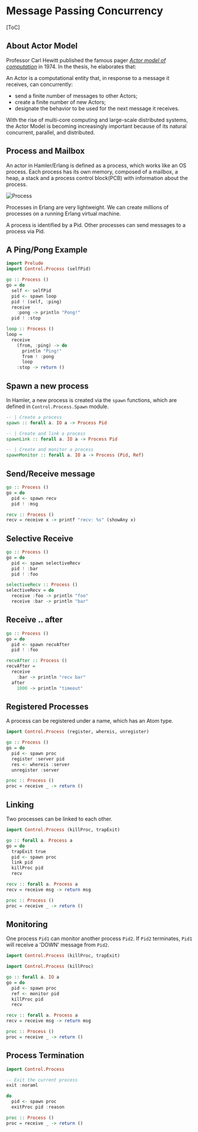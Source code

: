 # Message Passing Concurrency

[ToC]

## About Actor Model

Professor Carl Hewitt published the famous pager [*Actor model of computation*](https://arxiv.org/vc/arxiv/papers/1008/1008.1459v8.pdf) in 1974. In the thesis, he elaborates that:

An Actor is a computational entity that, in response to a message it receives, can concurrently:

- send a finite number of messages to other Actors;
- create a finite number of new Actors;
- designate the behavior to be used for the next message it receives.

With the rise of multi-core computing and large-scale distributed systems, the Actor Model is becoming increasingly important because of its natural concurrent, parallel, and distributed.

## Process and Mailbox

An actor in Hamler/Erlang is defined as a process, which works like an OS process. Each process has its own memory, composed of a mailbox, a heap, a stack and a process control block(PCB) with information about the process.

![Process](https://www.hamler-lang.org/images/process@1x.png)

Processes in Erlang are very lightweight. We can create millions of processes on a running Erlang virtual machine.

A process is identified by a Pid. Other processes can send messages to a process via Pid.

## A Ping/Pong Example

```haskell
import Prelude
import Control.Process (selfPid)

go :: Process ()
go = do
  self <- selfPid
  pid <- spawn loop
  pid ! (self, :ping)
  receive
    :pong -> println "Pong!"
  pid ! :stop

loop :: Process ()
loop =
  receive
    (from, :ping) -> do
      println "Ping!"
      from ! :pong
      loop
    :stop -> return ()
```

## Spawn a new process

In Hamler, a new process is created via the `spawn` functions, which are defined in `Control.Process.Spawn` module.

```haskell
-- | Create a process
spawn :: forall a. IO a -> Process Pid

-- | Create and link a process
spawnLink :: forall a. IO a -> Process Pid

-- | Create and monitor a process
spawnMonitor :: forall a. IO a -> Process (Pid, Ref)
```

## Send/Receive message

```haskell
go :: Process ()
go = do
  pid <- spawn recv
  pid ! :msg

recv :: Process ()
recv = receive x -> printf "recv: %s" (showAny x)
```

## Selective Receive

```haskell
go :: Process ()
go = do
  pid <- spawn selectiveRecv
  pid ! :bar
  pid ! :foo

selectiveRecv :: Process ()
selectiveRecv = do
  receive :foo -> println "foo"
  receive :bar -> println "bar"
```

## Receive .. after

```haskell
go :: Process ()
go = do
  pid <- spawn recvAfter
  pid ! :foo

recvAfter :: Process ()
recvAfter =
  receive
    :bar -> println "recv bar"
  after
    1000 -> println "timeout"
```

## Registered Processes

A process can be registered under a name, which has an Atom type.

```haskell
import Control.Process (register, whereis, unregister)

go :: Process ()
go = do
  pid <- spawn proc
  register :server pid
  res <- whereis :server
  unregister :server

proc :: Process ()
proc = receive _ -> return ()
```

## Linking

Two processes can be linked to each other.

```haskell
import Control.Process (killProc, trapExit)

go :: forall a. Process a
go = do
  trapExit true
  pid <- spawn proc
  link pid
  killProc pid
  recv

recv :: forall a. Process a
recv = receive msg -> return msg

proc :: Process ()
proc = receive _ -> return ()
```

## Monitoring

One process `Pid1` can monitor another process `Pid2`. If `Pid2` terminates,  `Pid1` will receive a 'DOWN' message from `Pid2`.

```haskell
import Control.Process (killProc, trapExit)

import Control.Process (killProc)

go :: forall a. IO a
go = do
  pid <- spawn proc
  ref <- monitor pid
  killProc pid
  recv

recv :: forall a. Process a
recv = receive msg -> return msg

proc :: Process ()
proc = receive _ -> return ()
```

## Process Termination

```haskell
import Control.Process

-- Exit the current process
exit :noraml

do
  pid <- spawn proc
  exitProc pid :reason

proc :: Process ()
proc = receive _ -> return ()
```

